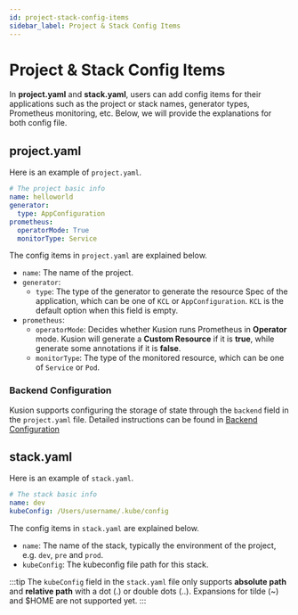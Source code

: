 ```yaml
---
id: project-stack-config-items
sidebar_label: Project & Stack Config Items
---
```

# Project & Stack Config Items

In **project.yaml** and **stack.yaml**, users can add config items for their applications such as the project or stack names, generator types, Prometheus monitoring, etc. Below, we will provide the explanations for both config file. 

## project.yaml

Here is an example of `project.yaml`. 

```yaml
# The project basic info
name: helloworld
generator:
  type: AppConfiguration
prometheus:
  operatorMode: True
  monitorType: Service
```

The config items in `project.yaml` are explained below. 

- `name`: The name of the project. 
- `generator`: 
    - `type`: The type of the generator to generate the resource Spec of the application, which can be one of `KCL` or `AppConfiguration`. 
    `KCL` is the default option when this field is empty. 
- `prometheus`: 
    - `operatorMode`: Decides whether Kusion runs Prometheus in **Operator** mode. Kusion will generate a **Custom Resource** if it is **true**, while generate some annotations if it is **false**. 
    - `monitorType`: The type of the monitored resource, which can be one of `Service` or `Pod`. 

### Backend Configuration

Kusion supports configuring the storage of state through the `backend` field in the `project.yaml` file. Detailed instructions can be found in [Backend Configuration](/docs/user_docs/reference/cli/backend/backend-configuration.md)

## stack.yaml

Here is an example of `stack.yaml`. 

```yaml
# The stack basic info
name: dev
kubeConfig: /Users/username/.kube/config
```

The config items in `stack.yaml` are explained below. 

- `name`: The name of the stack, typically the environment of the project, e.g. `dev`, `pre` and `prod`. 
- `kubeConfig`: The kubeconfig file path for this stack. 

:::tip
The `kubeConfig` field in the `stack.yaml` file only supports **absolute path** and **relative path** with a dot (.) or double dots (..). Expansions for tilde (~) and $HOME are not supported yet. 
:::
